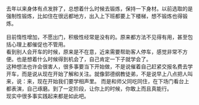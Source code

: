 去年以来身体有点发胖了，总想着什么时候去锻炼，保持一下身材。以前选取的是强制性锻炼，比如住在很远都地方，出入上下班都要上下楼梯，想不锻炼也得锻炼。<br/>
<br/>
目前惰性增加，不愿出门，积极性经常是没有的。原来都方法不见得有用，甚至包括心理上都催促也不管用。<br/>
看到别人会开车的时候，原来是不在意，近来需要帮助客人停车，感觉非常不方便。也是想着什么时候得到机会了，自己肯定一下子就学会了。<br/>
这种想法也许会很害人，很多事要当下开始做，不是说催着自己赶紧交报名费去学开车，而是说从现在开始了解和关注。就像郭德纲教徒弟，不是说早上八点把人叫来，说：来，现在开始我们要学相声里。
而是和师父同吃同住，在下场门看台上都表演，自己琢磨。到了一定阶段，让你上的时候，你敢上而且真能行。<br/>
现实中很多事实践起来都是如此吧。
